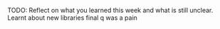 TODO: Reflect on what you learned this week and what is still unclear.
Learnt about new libraries final q was a pain
